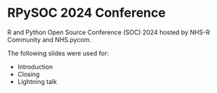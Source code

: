 # RPySOC 2024 Conference

R and Python Open Source Conference (SOC) 2024 hosted by NHS-R Community and NHS.pycom.

The following slides were used for:

- Introduction
- Closing
- Lightning talk

